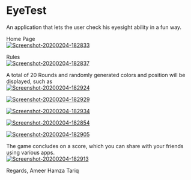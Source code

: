 # EyeTest
An application that lets the user check his eyesight ability in a fun way.

Home Page <br>
<a href="https://postimg.cc/ZCyfXxq4" target="_blank"><img src="https://i.postimg.cc/ZCyfXxq4/Screenshot-20200204-182833.png" alt="Screenshot-20200204-182833"/></a>

Rules <br>
<a href="https://postimg.cc/nC7k3VdL" target="_blank"><img src="https://i.postimg.cc/nC7k3VdL/Screenshot-20200204-182837.png" alt="Screenshot-20200204-182837"/></a>

A total of 20 Rounds and randomly generated colors and position will be displayed, such as <br>
<a href="https://postimg.cc/G94zsxGG" target="_blank"><img src="https://i.postimg.cc/G94zsxGG/Screenshot-20200204-182924.png" alt="Screenshot-20200204-182924"/></a>

<a href="https://postimg.cc/Vr6ggjTy" target="_blank"><img src="https://i.postimg.cc/Vr6ggjTy/Screenshot-20200204-182929.png" alt="Screenshot-20200204-182929"/></a>

<a href="https://postimg.cc/7CXXSBKM" target="_blank"><img src="https://i.postimg.cc/7CXXSBKM/Screenshot-20200204-182934.png" alt="Screenshot-20200204-182934"/></a>

<a href="https://postimg.cc/GTTQwbdq" target="_blank"><img src="https://i.postimg.cc/GTTQwbdq/Screenshot-20200204-182854.png" alt="Screenshot-20200204-182854"/></a>

<a href="https://postimg.cc/XrfsYNFP" target="_blank"><img src="https://i.postimg.cc/XrfsYNFP/Screenshot-20200204-182905.png" alt="Screenshot-20200204-182905"/></a>

The game concludes on a score, which you can share with your friends using various apps.<br>
<a href="https://postimg.cc/BtRp5PBy" target="_blank"><img src="https://i.postimg.cc/BtRp5PBy/Screenshot-20200204-182913.png" alt="Screenshot-20200204-182913"/></a>

Regards,
Ameer Hamza Tariq
